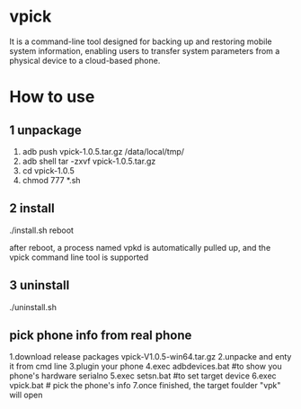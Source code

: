 
# vpick

It is a command-line tool designed for backing up and restoring mobile system information, enabling users to transfer system parameters from a physical device to a cloud-based phone.

# How to use

## 1 unpackage
1. adb push vpick-1.0.5.tar.gz /data/local/tmp/
2. adb shell tar -zxvf vpick-1.0.5.tar.gz
3. cd vpick-1.0.5
4. chmod 777 *.sh
## 2 install
./install.sh
reboot


after reboot, a process named vpkd is automatically pulled up, and the vpick command line tool is supported
## 3 uninstall
./uninstall.sh

## pick phone info from real phone
1.download release packages vpick-V1.0.5-win64.tar.gz
2.unpacke and enty it from cmd line
3.plugin your phone
4.exec adbdevices.bat #to show you phone's hardware serialno
5.exec setsn.bat <serialno> #to set target device
6.exec vpick.bat   # pick the phone's info
7.once finished, the target foulder "vpk" will open 
